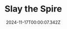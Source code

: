 ---
title: "Slay the Spire"
id: 646570
date: 2024-11-17T00:00:07.342Z
link: games/steam/recent/slay-the-spire
image: http://media.steampowered.com/steamcommunity/public/images/apps/646570/33ea124ea8c03a9ce7012d34c3b348a351612fca.jpg
playtime_2weeks: 33
playtime_forever: 3261
playtime_windows_forever: 0
playtime_mac_forever: 0
playtime_linux_forever: 3261
playtime_deck_forever: 3261
---